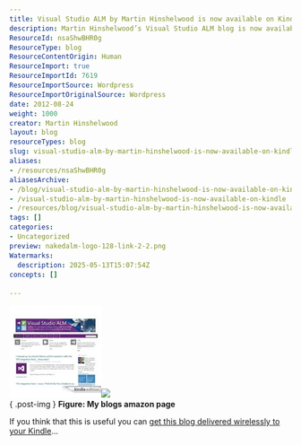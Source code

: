 ```yaml
---
title: Visual Studio ALM by Martin Hinshelwood is now available on Kindle
description: Martin Hinshelwood’s Visual Studio ALM blog is now available for wireless delivery on Kindle, making it easy to access software development insights on the go.
ResourceId: nsaShwBHR0g
ResourceType: blog
ResourceContentOrigin: Human
ResourceImport: true
ResourceImportId: 7619
ResourceImportSource: Wordpress
ResourceImportOriginalSource: Wordpress
date: 2012-08-24
weight: 1000
creator: Martin Hinshelwood
layout: blog
resourceTypes: blog
slug: visual-studio-alm-by-martin-hinshelwood-is-now-available-on-kindle
aliases:
- /resources/nsaShwBHR0g
aliasesArchive:
- /blog/visual-studio-alm-by-martin-hinshelwood-is-now-available-on-kindle
- /visual-studio-alm-by-martin-hinshelwood-is-now-available-on-kindle
- /resources/blog/visual-studio-alm-by-martin-hinshelwood-is-now-available-on-kindle
tags: []
categories:
- Uncategorized
preview: nakedalm-logo-128-link-2-2.png
Watermarks:
  description: 2025-05-13T15:07:54Z
concepts: []

---
```

[![2012-08-24-Kindle](images/2012-08-24-Kindle-1-1.jpg "2012-08-24-Kindle")![](images/image87.png)](http://www.amazon.com/gp/product/B0091KW2GK/ref=as_li_ss_tl?ie=UTF8&camp=1789&creative=390957&creativeASIN=B0091KW2GK&linkCode=as2&tag=martinhinshe-20)  
{ .post-img }
**Figure: My blogs amazon page**

If you think that this is useful you can [get this blog delivered wirelessly to your Kindle](http://www.amazon.com/gp/product/B0091KW2GK/ref=as_li_ss_tl?ie=UTF8&camp=1789&creative=390957&creativeASIN=B0091KW2GK&linkCode=as2&tag=martinhinshe-20)…
